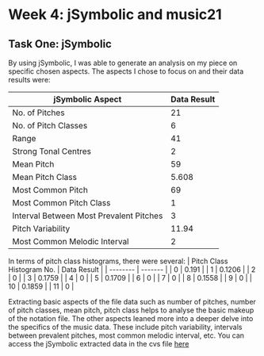 # Week 4: jSymbolic and music21

## Task One: jSymbolic
By using jSymbolic, I was able to generate an analysis on my piece on specific chosen aspects. The aspects I chose to focus on and their data results were:

| jSymbolic Aspect   | Data Result |
| -------- | ------- |
| No. of Pitches | 21    |
| No. of Pitch Classes | 6     |
| Range    | 41    |
| Strong Tonal Centres | 2   |
| Mean Pitch | 59    |
| Mean Pitch Class   | 5.608  |
| Most Common Pitch | 69  |
| Most Common Pitch Class | 1    |
| Interval Between Most Prevalent Pitches   | 3  |
| Pitch Variability | 11.94   |
| Most Common Melodic Interval | 2    |


In terms of pitch class histograms, there were several:
| Pitch Class Histogram No.  | Data Result |
| -------- | ------- |
| 0 | 0.191 |
| 1 | 0.1206 |
| 2 | 0 |
| 3 |  0.1759 |
| 4 | 0 |
| 5 | 0.1709 |
| 6 | 0 |
| 7 | 0 |
| 8 | 0.1558 |
| 9  | 0 |
| 10 | 0.1859 |
| 11 | 0 |

Extracting basic aspects of the file data such as number of pitches, number of pitch classes, mean pitch, pitch class helps to analyse the basic makeup of the notation file. The other aspects leaned more into a deeper delve into the specifics of the music data. These include pitch variability, intervals between prevalent pitches, most common melodic interval, etc. You can access the jSymbolic extracted data in the cvs file [here](data/ACEXMLFVSP.csv)

